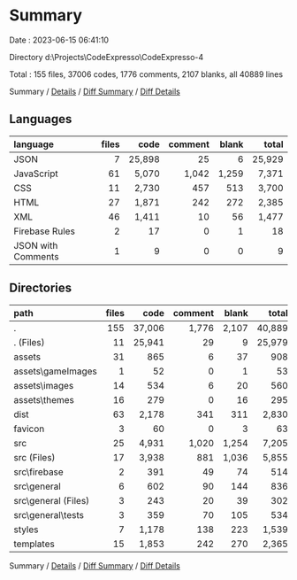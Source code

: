 # Summary

Date : 2023-06-15 06:41:10

Directory d:\\Projects\\CodeExpresso\\CodeExpresso-4

Total : 155 files,  37006 codes, 1776 comments, 2107 blanks, all 40889 lines

Summary / [Details](details.md) / [Diff Summary](diff.md) / [Diff Details](diff-details.md)

## Languages
| language | files | code | comment | blank | total |
| :--- | ---: | ---: | ---: | ---: | ---: |
| JSON | 7 | 25,898 | 25 | 6 | 25,929 |
| JavaScript | 61 | 5,070 | 1,042 | 1,259 | 7,371 |
| CSS | 11 | 2,730 | 457 | 513 | 3,700 |
| HTML | 27 | 1,871 | 242 | 272 | 2,385 |
| XML | 46 | 1,411 | 10 | 56 | 1,477 |
| Firebase Rules | 2 | 17 | 0 | 1 | 18 |
| JSON with Comments | 1 | 9 | 0 | 0 | 9 |

## Directories
| path | files | code | comment | blank | total |
| :--- | ---: | ---: | ---: | ---: | ---: |
| . | 155 | 37,006 | 1,776 | 2,107 | 40,889 |
| . (Files) | 11 | 25,941 | 29 | 9 | 25,979 |
| assets | 31 | 865 | 6 | 37 | 908 |
| assets\\gameImages | 1 | 52 | 0 | 1 | 53 |
| assets\\images | 14 | 534 | 6 | 20 | 560 |
| assets\\themes | 16 | 279 | 0 | 16 | 295 |
| dist | 63 | 2,178 | 341 | 311 | 2,830 |
| favicon | 3 | 60 | 0 | 3 | 63 |
| src | 25 | 4,931 | 1,020 | 1,254 | 7,205 |
| src (Files) | 17 | 3,938 | 881 | 1,036 | 5,855 |
| src\\firebase | 2 | 391 | 49 | 74 | 514 |
| src\\general | 6 | 602 | 90 | 144 | 836 |
| src\\general (Files) | 3 | 243 | 20 | 39 | 302 |
| src\\general\\tests | 3 | 359 | 70 | 105 | 534 |
| styles | 7 | 1,178 | 138 | 223 | 1,539 |
| templates | 15 | 1,853 | 242 | 270 | 2,365 |

Summary / [Details](details.md) / [Diff Summary](diff.md) / [Diff Details](diff-details.md)